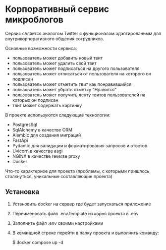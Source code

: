 # Корпоративный сервис микроблогов

Сервис является аналогом Twitter с функционалом адаптированным для внутрикорпоративного общения сотрудников.

Основные возможности сервиса:

- пользователь может добавить новый твит
- пользователь может удалить свой твит
- пользователь может подписаться на другого пользователя
- пользователь может отписаться от пользователя на которого он подписан
- пользователь может отметить твит как понравившийся
- пользователь может убрать отметку "Нравится"
- пользователь может получить ленту твитов пользователей на которых он подписан
- твит может содержать картинку

В проекте используются следующие технологии:
- PostgresSql 
- SqlAlchemy в качестве ORM
- Alembic для создания миграций
- FastApi
- Pydantic для валидации и форматирования запросов и ответов
- Uvicorn в качестве asgi
- NGINX в качестве reverse proxy
- Docker

Что-то характерное для проекта 
(проблемы, с которыми пришлось столкнуться, уникальные составляющие проекта)

## Установка
1. Установить docker на сервер где будет запускаться приложение
2. Переименовать файл .env.template из корня проекта в .env 
3. Заполнить файл .env своими настройками
4. В командной строке перейти в папку проекта и выполнить команду:


    $ docker compose up -d